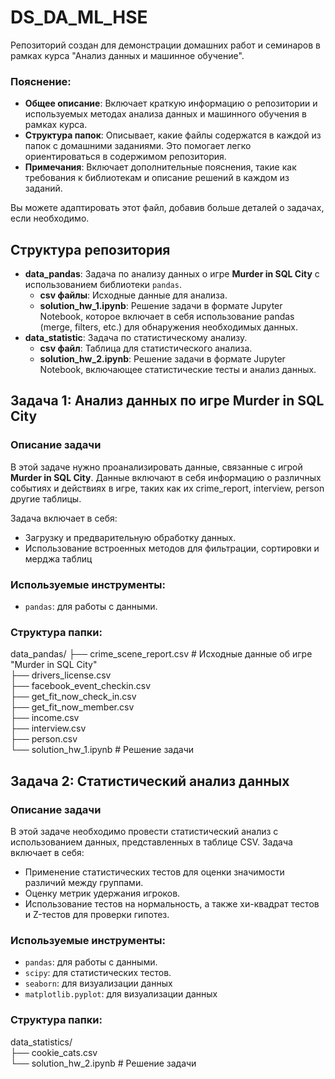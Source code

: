 # DS_DA_ML_HSE
Репозиторий создан для демонстрации домашних работ и семинаров в рамках курса "Анализ данных и машинное обучение".

### Пояснение:

- **Общее описание**: Включает краткую информацию о репозитории и используемых методах анализа данных и машинного обучения в рамках курса.
- **Структура папок**: Описывает, какие файлы содержатся в каждой из папок с домашними заданиями. Это помогает легко ориентироваться в содержимом репозитория.
- **Примечания**: Включает дополнительные пояснения, такие как требования к библиотекам и описание решений в каждом из заданий.

Вы можете адаптировать этот файл, добавив больше деталей о задачах, если необходимо.

## Структура репозитория

- **data_pandas**: Задача по анализу данных о игре **Murder in SQL City** с использованием библиотеки `pandas`.
  - **csv файлы**: Исходные данные для анализа.
  - **solution_hw_1.ipynb**: Решение задачи в формате Jupyter Notebook, которое включает в себя использование pandas (merge, filters, etc.) для обнаружения необходимых данных.
- **data_statistic**: Задача по статистическому анализу.
  - **csv файл**: Таблица для статистического анализа.
  - **solution_hw_2.ipynb**: Решение задачи в формате Jupyter Notebook, включающее статистические тесты и анализ данных.

## Задача 1: Анализ данных по игре **Murder in SQL City**

### Описание задачи
В этой задаче нужно проанализировать данные, связанные с игрой **Murder in SQL City**. Данные включают в себя информацию о различных событиях и действиях в игре, таких как их crime_report, interview, person другие таблицы.

Задача включает в себя:
- Загрузку и предварительную обработку данных.
- Использование встроенных методов для фильтрации, сортировки и мерджа таблиц
### Используемые инструменты:
- `pandas`: для работы с данными.

### Структура папки:

data_pandas/ 
├── crime_scene_report.csv # Исходные данные об игре "Murder in SQL City" \
├── drivers_license.csv \
├── facebook_event_checkin.csv \
├── get_fit_now_check_in.csv \
├── get_fit_now_member.csv \
├── income.csv \
├── interview.csv \
├── person.csv \
└── solution_hw_1.ipynb # Решение задачи

## Задача 2: Статистический анализ данных

### Описание задачи
В этой задаче необходимо провести статистический анализ с использованием данных, представленных в таблице CSV. Задача включает в себя:
- Применение статистических тестов для оценки значимости различий между группами.
- Оценку метрик удержания игроков.
- Использование тестов на нормальность, а также хи-квадрат тестов и Z-тестов для проверки гипотез.

### Используемые инструменты:
- `pandas`: для работы с данными.
- `scipy`: для статистических тестов.
- `seaborn`: для визуализации данных
- `matplotlib.pyplot`: для визуализации данных

### Структура папки:

data_statistics/\
├── cookie_cats.csv\
└── solution_hw_2.ipynb # Решение задачи